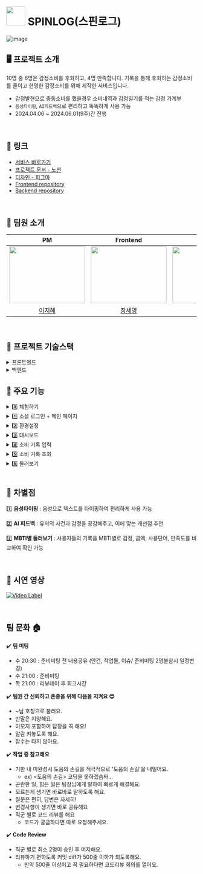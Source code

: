 # <img src='https://raw.githubusercontent.com/SpinLog/frontend/6e13a3f87e406f0679538316c32252f38e8de33c/src/assets/images/bird/satisfactionBird.svg' width="50"/> SPINLOG(스핀로그)


![image](https://github.com/SpinLog/frontend/assets/137787915/b0458341-d69f-4691-a924-afc344f8a6d0)

## 🖥️  프로젝트 소개 
10명 중 6명은 감정소비를 후회하고, 4명 만족합니다. 기록을 통해 후회하는 감정소비를 줄이고 현명한 감정소비를 위해 제작한 서비스입니다.

- 감정발현으로 충동소비를 했을경우 소비내역과 감정일기를 적는 감정 가계부
- `음성타이핑`, `AI피드백`으로 편리하고 똑똑하게 사용 가능
- 2024.04.06 ~ 2024.06.01(9주)간 진행
<br>


## 🔗 링크 
- [서비스 바로가기](https://spinlog.swygbro.com/)
- [프로젝트 문서 - 노션](https://cord-cook-21a.notion.site/SPINLOG-1cd0c570acd84e43966b8bb060a6aff7)
- [디자인 - 피그마](https://www.figma.com/design/MwHCdaOB9WlryjongPAvcp/%EC%8A%A4%EC%9C%84%ED%94%84-4%EA%B8%B0_%EB%84%88-T%EC%95%BC%3F?node-id=1574-9148)
- [Frontend repository](https://github.com/SpinLog/frontend)
- [Backend repository](https://github.com/SpinLog/backend)

<br>


## 🎤  팀원 소개
|  PM    |Frontend|Frontend|Backend |Backend |Backend |
| :----: | :----: | :----: | :----: | :----: | :----: |
|<img src="https://github.com/SpinLog/.github/assets/63975200/93e04d23-671a-4627-85ce-fe6a74676a65.png" width="200" height="150"/>|<img src="https://github.com/SpinLog/.github/assets/63975200/b0c2f50d-88af-4f2a-b066-60952fe48a44.png" width="200" height="150"/>|<img src="https://github.com/SpinLog/.github/assets/63975200/77c32d66-3e42-4876-9668-9b91950762ad.png" width="200" height="150"/>|<img src="https://github.com/SpinLog/.github/assets/63975200/2626a794-6c18-4bad-82ca-39df7ac626eb.png" width="200" height="150"/>|<img src="https://github.com/SpinLog/.github/assets/63975200/5af3c432-e3e0-4fe0-af84-c5d24f2f655d.png" width="200" height="150"/>|<img src="https://github.com/SpinLog/.github/assets/63975200/f3a5d8d0-5c9e-4bc1-ae54-2f7cf75fc484.png" width="200" height="150"/>|
|[이지혜](https://github.com/easyhey)|[장세영](https://github.com/JANGSEYEONG)|[이호찬](https://github.com/lhc0506)|[정영동](https://github.com/Yeongdong)|[한상현](https://github.com/Hansanghyun-github)|[황중섭](https://github.com/seop-h)|
<br>

## 🧬 프로젝트 기술스택

<details>
<summary>프론트엔드</summary>

<br/>

![Badge](https://img.shields.io/badge/React-61DAFB?style=flat&logo=react&logoColor=white) ![Badge](https://img.shields.io/badge/TypeScript-3178C6?style=flat&logo=typescript&logoColor=white) ![Badge](https://img.shields.io/badge/Styled_Component-DB7093?style=flat&logo=styledcomponents&logoColor=white)
![Badge](https://img.shields.io/badge/PWA-5A0FC8?style=flat&logo=pwa&logoColor=white)

**클라이언트 상태 관리**
![Badge](https://img.shields.io/badge/Zustand-F56D2C?style=flat&logoColor=white) 

**서버 상태 관리**
![Badge](https://img.shields.io/badge/React_Query-FF4154?style=flat&logo=reactquery&logoColor=white) + 
![Badge](https://img.shields.io/badge/Axios-5A29E4?style=flat&logo=axios&logoColor=white)


 **패키지매니저**
![Badge](https://img.shields.io/badge/yarn-2C8EBB?style=flat&logo=yarn&logoColor=white)

**CI/CD**
![Badge](https://img.shields.io/badge/Husky-000000?style=flat&logoColor=white) 
![Badge](https://img.shields.io/badge/ESLint-4B32C3?style=flat&logo=eslint&logoColor=white)
![Badge](https://img.shields.io/badge/Prettier-F7B93E?style=flat&logo=prettier&logoColor=white)
![Badge](https://img.shields.io/badge/SWYG-2A6FFF?style=flat&logoColor=white) ![Badge](https://img.shields.io/badge/Vercel-000000?style=flat&logo=vercel&logoColor=white)

**빌드 도구**
![Badge](https://img.shields.io/badge/Vite-646CFF?style=flat&logo=vite&logoColor=white)


**버전 관리 및 협업**
![Badge](https://img.shields.io/badge/Git-F05032?style=flat&logo=git&logoColor=white)
![Badge](https://img.shields.io/badge/GitHub-181717?style=flat&logo=github&logoColor=white)



**그 외 라이브러리**
`react-hook-form` `react-router-dom`
`apexcharts` `react-wordcloud` `react-speech-kit` `react-helmet-async`
`date-fns`
`lodash`
</details>

<details>
<summary>백엔드</summary>
<img width="644" alt="back-stack" src="https://github.com/SpinLog/.github/assets/63975200/5f102726-60cc-4ba0-a363-fa51364dad40">
</details>

## 🌟 주요 기능

<details>

<summary>0️⃣ 체험하기</summary>

![image](https://github.com/SpinLog/frontend/assets/137787915/aafd5f38-3163-46d0-a519-6c942ed6f997)

- 로그인 없이도 둘러보기 페이지를 제외한 서비스 이용 가능
- 최대 소비 10개까지 작성 가능하며, 체험하기 종료 전까지 브라우저의 로컬 스토리지에 저장

</details>

<details>

<summary>1️⃣ 소셜 로그인 + 메인 페이지</summary>
<img width="1121" alt="image" src="https://github.com/SpinLog/frontend/assets/137787915/7b50176b-ef46-4422-8f76-dce0bad0ea41">

- 카카오, 네이버, 구글로 간편하게 로그인 가능
- 메인 페이지에서 월별 소비, 절약 내역을 한눈에 파악

</details>

<details>
<summary>2️⃣ 환경설정</summary>
<img width="281" alt="image" src="https://github.com/SpinLog/frontend/assets/137787915/95671da7-19f6-4364-884f-618423c15075">

- 이번 달 예산 설정, 유저 별 정보 저장

</details>

<details>
<summary>3️⃣ 대시보드</summary>
<img width="278" alt="image" src="https://github.com/SpinLog/frontend/assets/137787915/a01855a0-6526-4568-9872-67ba2f85e490">

- 한달 간의 데이터를 도넛 차트와 일별 차트로 한눈에 파악

</details>


<details>
<summary>4️⃣ 소비 기록 입력</summary>
<img width="843" alt="image" src="https://github.com/SpinLog/frontend/assets/137787915/0184a550-8d01-42fa-96f5-bc89d9412bb7">

- 브라우저의 음성인식 API를 활용하여 음성으로 간단하게 텍스트 입력

</details>

<details>
<summary>5️⃣ 소비 기록 조회</summary>
<img width="849" alt="image" src="https://github.com/SpinLog/frontend/assets/137787915/ee3dcce3-137a-4250-9a06-f768089fb3d6">

- 소비 기록 별 상세조회
  - 기록 수정, 삭제 기능
  - AI 한마디 듣기 버튼을 통해, 소비에 대한 평가 받기 
- 소비 기록 내역 조회
  - 필터, 검색어를 활용하여 원하는 조건의 기록을 조회 

</details>

<details>
<summary>6️⃣ 둘러보기</summary>
<img width="936" alt="image" src="https://github.com/SpinLog/frontend/assets/137787915/4f3dc910-16c8-409f-852a-b3235d184b55">

- 유저들의 데이터를 바탕으로 MBTI 별, 성별 별로 감정/일별/메모/만족도 값을 다양한 형태로 표현

</details>

<br>

## 🌙 차별점

1️⃣ **음성타이핑** : 음성으로 텍스트를 타이핑하여 편리하게 사용 가능

2️⃣ **AI 피드백** : 유저의 사건과 감정을 공감해주고, 이에 맞는 개선점 추천

3️⃣ **MBTI별 둘러보기** : 사용자들의 기록을 MBTI별로 감정, 금액, 사용단어, 만족도를 비교하여 확인 가능
    
<br>

## 🎥 시연 영상 
[![Video Label](http://img.youtube.com/vi/qO-AFYMPyZU/0.jpg)](https://www.youtube.com/watch?v=qO-AFYMPyZU)

<br>

## 팀 문화 🏠

✔️ **팀 미팅**
- 수 20:30 : 준비미팅 전 내용공유 (안건, 작업물, 이슈/ 준비미팅 2명불참시 일정변경)
- 수 21:00 : 준비미팅
- 목 21:00 : 리뷰데이 후 회고시간

✔️ **팀원 간 신뢰하고 존중을 위해 다음을 지켜요 😊**
- ~님 호칭으로 불러요.
- 반말은 지양해요.
- 이모지 포함하여 답장을 꼭 해요!
- 알람 켜놓도록 해요.
- 잠수는 타지 않아요.

✔️ **작업 중 참고해요**
- 기한 내 미완성시 도움의 손길을 적극적으로 '도움의 손길'을 내밀어요.
    - ex) <도움의 손길> 코딩을 못하겠슴돠...
- 곤란한 일, 힘든 일은 팀장님에게 말하여 빠르게 해결해요.
- 모르는게 생기면 바로바로 말하도록 해요.
- 질문은 편히, 답변은 자세히!
- 변경사항이 생기면 바로 공유해요
- 직군 별로 코드 리뷰를 해요
    - 코드가 궁금하다면 따로 요청해주세요.

✔️ **Code Review**
- 직군 별로 최소 2명이 승인 후 머지해요.
- 리뷰하기 편하도록 커밋 diff가 500줄 이하가 되도록해요.
    - 만약 500줄 이상이고 꼭 필요하다면 코드리뷰 회의를 열어요.
      <br>


